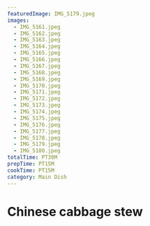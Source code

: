 ```yaml
---
featuredImage: IMG_5179.jpeg
images:
  - IMG_5161.jpeg
  - IMG_5162.jpeg
  - IMG_5163.jpeg
  - IMG_5164.jpeg
  - IMG_5165.jpeg
  - IMG_5166.jpeg
  - IMG_5167.jpeg
  - IMG_5168.jpeg
  - IMG_5169.jpeg
  - IMG_5170.jpeg
  - IMG_5171.jpeg
  - IMG_5172.jpeg
  - IMG_5173.jpeg
  - IMG_5174.jpeg
  - IMG_5175.jpeg
  - IMG_5176.jpeg
  - IMG_5177.jpeg
  - IMG_5178.jpeg
  - IMG_5179.jpeg
  - IMG_5180.jpeg
totalTime: PT30M
prepTime: PT15M
cookTime: PT15M
category: Main Dish
---
```


# Chinese cabbage stew

